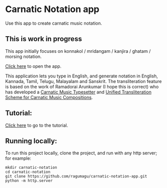 # Carnatic Notation app
Use this app to create carnatic music notation.

## This is work in progress

This app initially focuses on konnakol / mridangam / kanjira / ghatam / morsing notation.

[Click here](https://ragumagu.github.io/carnatic-notation-app/notation_app.html) to open the app.

This application lets you type in English, and generate notation in English, Kannada, Tamil, Telugu, Malayalam and Sanskrit. The transliteration feature is based on the work of Ramadorai Arunkumar (I hope this is correct) who has developed a [Carnatic Music Typesetter](http://arunk.freepgs.com/wordpress/cm-typesetter/about/) and [Unified Transliteration Scheme for Carnatic Music Compositions](http://arunk.freepgs.com/cmtranslit/cmtranslit_scheme.html).

## Tutorial:

[Click here](https://ragumagu.github.io/carnatic-notation-app/notation_app.html?content=tutorial) to go to the tutorial.

## Running locally:
To run this project locally, clone the project, and run with any http server;
for example:

    mkdir carnatic-notation
    cd carnatic-notation
    git clone https://github.com/ragumagu/carnatic-notation-app.git 
    python -m http.server
